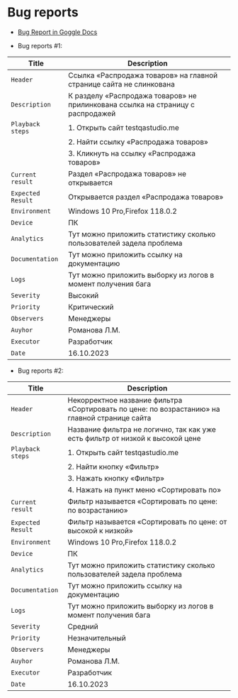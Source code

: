 # Bug reports

- [Bug Report in Goggle Docs](https://docs.google.com/document/d/1t_AS8yj0hkLmUjFuvXkQ1MmJmtJ1FhSYucDTySRbiEk/edit?usp=sharing)


- Bug reports #1:

| Title             | Description                                                                      |
| ------------------|----------------------------------------------------------------------------------|
| `Header`          | Ссылка «Распродажа товаров»  на главной странице сайта не слинкована |
| `Description`     | К разделу «Распродажа товаров» не прилинкована ссылка на страницу с распродажей |
| `Playback steps`  | 1. Открыть сайт testqastudio.me
|                   | 2. Найти ссылку «Распродажа товаров»  
|                   | 3. Кликнуть на ссылку «Распродажа товаров» |
| `Current result`  | Раздел  «Распродажа товаров» не открывается |
| `Expected Result` | Открывается раздел «Распродажа товаров» |
| `Environment`     | Windows 10 Pro,Firefox 118.0.2 |
| `Device`          | ПК |
| `Analytics`       | Тут можно приложить статистику сколько пользователей задела проблема |
| `Documentation`   | Тут можно приложить ссылку на документацию |
| `Logs`            | Тут можно приложить выборку из логов в момент получения бага |
| `Severity`        | Высокий |
| `Priority`        | Критический |
| `Observers`       | Менеджеры                                                                  |
| `Auyhor  `        | Романова Л.М.                                                              |
| `Executor`        | Разработчик                                                                |
| `Date`            | 16.10.2023                                                                 |

- Bug reports #2:

| Title             | Description                                                                      |
| ------------------|----------------------------------------------------------------------------------|
| `Header`          | Некорректное название фильтра «Сортировать по цене: по возрастанию» на главной странице сайта |
| `Description`     | Название фильтра не логично, так как уже есть фильтр от низкой к высокой цене |
| `Playback steps`  | 1. Открыть сайт testqastudio.me
|                   | 2. Найти кнопку «Фильтр»
|                   | 3. Нажать кнопку «Фильтр»
|                   | 4. Нажать на пункт меню «Сортировать по» |
| `Current result`  | Фильтр называется «Сортировать по цене: по возрастанию» |
| `Expected Result` | Фильтр называется «Сортировать по цене: от высокой к низкой» |
| `Environment`     | Windows 10 Pro,Firefox 118.0.2 |
| `Device`          | ПК |
| `Analytics`       | Тут можно приложить статистику сколько пользователей задела проблема |
| `Documentation`   | Тут можно приложить ссылку на документацию |
| `Logs`            | Тут можно приложить выборку из логов в момент получения бага |
| `Severity`        | Средний |
| `Priority`        | Незначительный |
| `Observers`       | Менеджеры                                                                  |
| `Auyhor  `        | Романова Л.М.                                                              |
| `Executor`        | Разработчик                                                                |
| `Date`            | 16.10.2023                                                                 |
